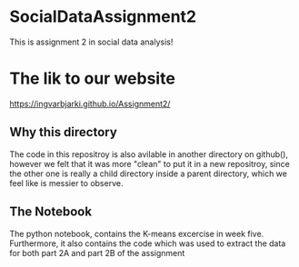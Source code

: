 # SocialDataAssignment2
This is  assignment 2 in social data analysis!

# The lik to our website
https://ingvarbjarki.github.io/Assignment2/

## Why this directory
The code in this repositroy is also avilable in another directory on github(), however
we felt that it was more "clean" to put it in a new repositroy, since the other one is
really a child directory inside a parent directory, which we feel like is messier to observe.

## The Notebook
The python notebook, contains the K-means excercise in week five. Furthermore, it
also contains the code which was used to extract the data for both part 2A and part 2B 
of the assignment
